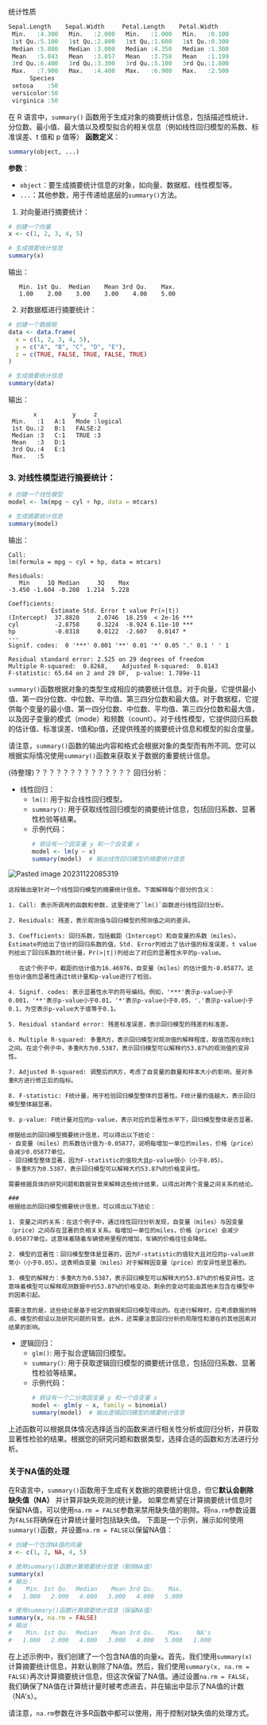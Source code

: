 统计性质
```R
Sepal.Length    Sepal.Width     Petal.Length    Petal.Width   
 Min.   :4.300   Min.   :2.000   Min.   :1.000   Min.   :0.100  
 1st Qu.:5.100   1st Qu.:2.800   1st Qu.:1.600   1st Qu.:0.300  
 Median :5.800   Median :3.000   Median :4.350   Median :1.300  
 Mean   :5.843   Mean   :3.057   Mean   :3.758   Mean   :1.199  
 3rd Qu.:6.400   3rd Qu.:3.300   3rd Qu.:5.100   3rd Qu.:1.800  
 Max.   :7.900   Max.   :4.400   Max.   :6.900   Max.   :2.500  
      Species  
 setosa    :50  
 versicolor:50  
 virginica :50
```

在 R 语言中，`summary()` 函数用于生成对象的摘要统计信息，包括描述性统计、分位数、最小值、最大值以及模型拟合的相关信息（例如线性回归模型的系数、标准误差、t 值和 p 值等）
**函数定义**：
```R
summary(object, ...)
```
**参数**：
- `object`：要生成摘要统计信息的对象，如向量、数据框、线性模型等。
- `...`：其他参数，用于传递给底层的`summary()`方法。

1. 对向量进行摘要统计：
```R
# 创建一个向量
x <- c(1, 2, 3, 4, 5)

# 生成摘要统计信息
summary(x)
```

输出：
```
   Min. 1st Qu.  Median    Mean 3rd Qu.    Max. 
   1.00    2.00    3.00    3.00    4.00    5.00 
```

2. 对数据框进行摘要统计：
```R
# 创建一个数据框
data <- data.frame(
  x = c(1, 2, 3, 4, 5),
  y = c("A", "B", "C", "D", "E"),
  z = c(TRUE, FALSE, TRUE, FALSE, TRUE)
)

# 生成摘要统计信息
summary(data)
```
输出：
```
       x          y     z    
 Min.   :1   A:1   Mode :logical  
 1st Qu.:2   B:1   FALSE:2      
 Median :3   C:1   TRUE :3      
 Mean   :3   D:1                 
 3rd Qu.:4   E:1                 
 Max.   :5                       
```

### 3. 对**线性模型进行摘要统计**：
```R
# 创建一个线性模型
model <- lm(mpg ~ cyl + hp, data = mtcars)

# 生成摘要统计信息
summary(model)
```
输出：
```
Call:
lm(formula = mpg ~ cyl + hp, data = mtcars)

Residuals:
   Min     1Q Median     3Q    Max 
-3.450 -1.604 -0.208  1.214  5.228 

Coefficients:
            Estimate Std. Error t value Pr(>|t|)    
(Intercept)  37.8828     2.0746  18.259  < 2e-16 ***
cyl          -2.8758     0.3224  -8.924 6.11e-10 ***
hp           -0.0318     0.0122  -2.607   0.0147 *  
---
Signif. codes:  0 '***' 0.001 '**' 0.01 '*' 0.05 '.' 0.1 ' ' 1

Residual standard error: 2.525 on 29 degrees of freedom
Multiple R-squared:  0.8268,	Adjusted R-squared:  0.8143 
F-statistic: 65.64 on 2 and 29 DF,  p-value: 1.789e-11
```

`summary()`函数根据对象的类型生成相应的摘要统计信息。对于向量，它提供最小值、第一四分位数、中位数、平均值、第三四分位数和最大值。对于数据框，它提供每个变量的最小值、第一四分位数、中位数、平均值、第三四分位数和最大值，以及因子变量的模式（mode）和频数（count）。对于线性模型，它提供回归系数的估计值、标准误差、t值和p值，还提供残差的摘要统计信息和模型的拟合度量。

请注意，`summary()`函数的输出内容和格式会根据对象的类型而有所不同。您可以根据实际情况使用`summary()`函数来获取关于数据的重要统计信息。

(待整理)？？？？？？？？？？？？？？
回归分析：
   - 线性回归：
     - `lm()`: 用于拟合线性回归模型。
     - `summary()`: 用于获取线性回归模型的摘要统计信息，包括回归系数、显著性检验等结果。
     - 示例代码：
       ```R
       # 假设有一个因变量 y 和一个自变量 x
       model <- lm(y ~ x)
       summary(model)  # 输出线性回归模型的摘要统计信息
       ```

![Pasted image 20231122085319](attachments/Pasted%20image%2020231122085319.png)
```
这段输出是针对一个线性回归模型的摘要统计信息。下面解释每个部分的含义：

1. Call: 表示所调用的函数和参数，这里使用了`lm()`函数进行线性回归分析。

2. Residuals: 残差，表示观测值与回归模型的预测值之间的差异。

3. Coefficients: 回归系数，包括截距（Intercept）和自变量的系数（miles）。Estimate列给出了估计的回归系数的值，Std. Error列给出了估计值的标准误差，t value列给出了回归系数的t统计量，Pr(>|t|)列给出了对应的显著性水平的p-value。

   在这个例子中，截距的估计值为16.46976，自变量（miles）的估计值为-0.05877。这些估计值的显著性通过t统计量和p-value进行了检验。

4. Signif. codes: 表示显著性水平的符号编码。例如，'***'表示p-value小于0.001，'**'表示p-value小于0.01，'*'表示p-value小于0.05，'.'表示p-value小于0.1，为空表示p-value大于或等于0.1。

5. Residual standard error: 残差标准误差，表示回归模型的残差的标准差。

6. Multiple R-squared: 多重R方，表示回归模型对观测值的解释程度，取值范围在0到1之间。在这个例子中，多重R方为0.5387，表示回归模型可以解释约53.87%的观测值的变异性。

7. Adjusted R-squared: 调整后的R方，考虑了自变量的数量和样本大小的影响，是对多重R方进行修正后的指标。

8. F-statistic: F统计量，用于检验回归模型整体的显著性。F统计量的值越大，表示回归模型整体越显著。

9. p-value: F统计量对应的p-value，表示对应的显著性水平下，回归模型整体是否显著。

根据给出的回归模型摘要统计信息，可以得出以下结论：
- 自变量（miles）的系数估计值为-0.05877，说明每增加一单位的miles，价格（price）会减少0.05877单位。
- 回归模型整体显著，因为F-statistic的值较大且p-value很小（小于0.05）。
- 多重R方为0.5387，表示回归模型可以解释大约53.87%的价格变异性。

需要根据具体的研究问题和数据背景来解释这些统计结果，以得出对两个变量之间关系的结论。

### 
根据给出的回归模型摘要统计信息，可以得出以下结论：

1. 变量之间的关系：在这个例子中，通过线性回归分析发现，自变量（miles）与因变量（price）之间存在显著的负相关关系。每增加一单位的miles，价格（price）会减少0.05877单位。这意味着随着车辆使用里程的增加，车辆的价格往往会降低。

2. 模型的显著性：回归模型整体是显著的，因为F-statistic的值较大且对应的p-value非常小（小于0.05）。这表明自变量（miles）对于解释因变量（price）的变异性是显著的。

3. 模型的解释力：多重R方为0.5387，表示回归模型可以解释大约53.87%的价格变异性。这意味着模型可以解释观测数据中约53.87%的价格变动，剩余的变动可能由其他未包含在模型中的因素引起。

需要注意的是，这些结论是基于给定的数据和回归模型得出的。在进行解释时，应考虑数据的特点、模型的假设以及研究问题的背景。此外，还需要注意回归分析的局限性和潜在的其他因素对结果的影响。
```   
   
   
   - 逻辑回归：
     - `glm()`: 用于拟合逻辑回归模型。
     - `summary()`: 用于获取逻辑回归模型的摘要统计信息，包括回归系数、显著性检验等结果。
     - 示例代码：
       ```R
       # 假设有一个二分类因变量 y 和一个自变量 x
       model <- glm(y ~ x, family = binomial)
       summary(model)  # 输出逻辑回归模型的摘要统计信息
       ```

上述函数可以根据具体情况选择适当的函数来进行相关性分析或回归分析，并获取显著性检验的结果。根据您的研究问题和数据类型，选择合适的函数和方法进行分析。


### 关于NA值的处理
在R语言中，`summary()`函数用于生成有关数据的摘要统计信息，但它**默认会剔除缺失值（NA）** 并计算非缺失观测的统计量。
如果您希望在计算摘要统计信息时保留NA值，可以使用`na.rm = FALSE`参数来禁用缺失值的剔除。将`na.rm`参数设置为`FALSE`将确保在计算统计量时包括缺失值。
下面是一个示例，展示如何使用`summary()`函数，并设置`na.rm = FALSE`以保留NA值：
```R
# 创建一个包含NA值的向量
x <- c(1, 2, NA, 4, 5)

# 使用summary()函数计算摘要统计信息（剔除NA值）
summary(x)
# 输出：
#    Min. 1st Qu.  Median    Mean 3rd Qu.    Max.
#   1.000   2.000   4.000   3.000   4.000   5.000

# 使用summary()函数计算摘要统计信息（保留NA值）
summary(x, na.rm = FALSE)
# 输出：
#    Min. 1st Qu.  Median    Mean 3rd Qu.    Max.    NA's 
#   1.000   2.000   4.000   3.000   4.000   5.000   1.000
```
在上述示例中，我们创建了一个包含NA值的向量`x`。首先，我们使用`summary(x)`计算摘要统计信息，并默认剔除了NA值。然后，我们使用`summary(x, na.rm = FALSE)`再次计算摘要统计信息，但这次保留了NA值。通过设置`na.rm = FALSE`，我们确保了NA值在计算统计量时被考虑进去，并在输出中显示了NA值的计数（NA's）。

请注意，`na.rm`参数在许多R函数中都可以使用，用于控制对缺失值的处理方式。
